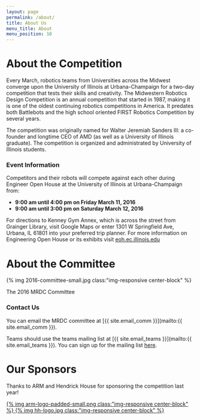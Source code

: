 ```yaml
---
layout: page
permalink: /about/
title: About Us
menu_title: About
menu_position: 10
---
```


# About the Competition

Every March, robotics teams from Universities across the Midwest converge upon the University of Illinois at Urbana-Champaign for a two-day competition that tests their skills and creativity.  The Midwestern Robotics Design Competition is an annual competition that started in 1987, making it is one of the oldest continuing robotics competitions in America.  It predates both Battlebots and the high school oriented FIRST Robotics Competition by several years.  

 The competition was originally named for Walter Jeremiah Sanders III: a co-founder and longtime CEO of AMD (as well as a University of Illinois graduate). The competition is organized and administrated by University of Illinois students.

### Event Information

Competitors and their robots will compete against each other during Engineer Open House at the University of Illinois at Urbana-Champaign from:

* **9:00 am until 4:00 pm on Friday March 11, 2016**
* **9:00 am until 3:00 pm on Saturday March 12, 2016**

For directions to Kenney Gym Annex, which is across the street from Grainger Library, visit Google Maps or enter 1301 W Springfield Ave, Urbana, IL 61801 into your preferred trip planner.
For more information on Engineering Open House or its exhibits visit [eoh.ec.illinois.edu](http://eoh.ec.illinois.edu)

# About the Committee

{% img 2016-committee-small.jpg class:"img-responsive center-block" %}
<div class="caption text-center">
  <p>
  The 2016 MRDC Committee
  </p>
</div>

### Contact Us

You can email the MRDC committee at [{{ site.email_comm }}](mailto:{{ site.email_comm }}).

Teams should use the teams mailing list at [{{ site.email_teams }}](mailto:{{ site.email_teams }}).  You can sign up for the mailing list [here](site.email_teams).

# Our Sponsors

Thanks to ARM and Hendrick House for sponsoring the competition last year!

<a href="https://www.arm.com/">
  {% img arm-logo-padded-small.png class:"img-responsive center-block" %}
</a>

<a href="http://www.hendrickhouse.com/">
  {% img hh-logo.jpg class:"img-responsive center-block" %}
</a>

